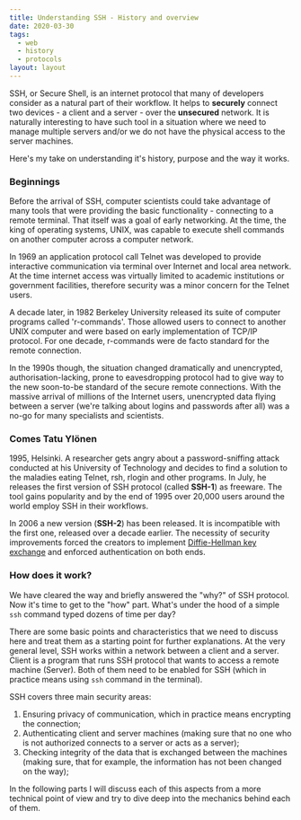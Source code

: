 ```yaml
---
title: Understanding SSH - History and overview
date: 2020-03-30
tags:
  - web
  - history
  - protocols
layout: layout
---
```


SSH, or Secure Shell, is an internet protocol that many of developers consider
as a natural part of their workflow. It helps to **securely** connect two
devices - a client and a server - over the **unsecured** network. It is
naturally interesting to have such tool in a situation where we need to manage
multiple servers and/or we do not have the physical access to the server
machines.

Here's my take on understanding it's history, purpose and the way it works.

### Beginnings

Before the arrival of SSH, computer scientists could take advantage of many
tools that were providing the basic functionality - connecting to a remote
terminal. That itself was a goal of early networking. At the time, the king of
operating systems, UNIX, was capable to execute shell commands on another
computer across a computer network.

In 1969 an application protocol call Telnet was developed to provide
interactive communication via terminal over Internet and local area network. At
the time internet access was virtually limited to academic institutions or
government facilities, therefore security was a minor concern for the Telnet
users.

A decade later, in 1982 Berkeley University released its suite of computer
programs called 'r-commands'. Those allowed users to connect to another UNIX
computer and were based on early implementation of TCP/IP protocol. For one
decade, r-commands were de facto standard for the remote connection.

In the 1990s though, the situation changed dramatically and unencrypted,
authorisation-lacking, prone to eavesdropping protocol had to give way to the
new soon-to-be standard of the secure remote connections. With the massive
arrival of millions of the Internet users, unencrypted data flying between a
server (we're talking about logins and passwords after all) was a no-go for
many specialists and scientists.

### Comes Tatu Ylönen

1995, Helsinki. A researcher gets angry about a password-sniffing attack
conducted at his University of Technology and decides to find a solution to the
maladies eating Telnet, rsh, rlogin and other programs. In July, he releases
the first version of SSH protocol (called **SSH-1**) as freeware. The tool
gains popularity and by the end of 1995 over 20,000 users around the world
employ SSH in their workflows.

In 2006 a new version (**SSH-2**) has been released. It is incompatible with
the first one, released over a decade earlier. The necessity of security
improvements forced the creators to implement [Diffie-Hellman key
exchange](https://en.wikipedia.org/wiki/Diffie%E2%80%93Hellman_key_exchange)
and enforced authentication on both ends.

### How does it work?

We have cleared the way and briefly answered the "why?" of SSH protocol. Now
it's time to get to the "how" part. What's under the hood of a simple `ssh`
command typed dozens of time per day?

There are some basic points and characteristics that we need to discuss here and
treat them as a starting point for further explanations. At the very general
level, SSH works within a network between a client and a server. Client is a
program that runs SSH protocol that wants to access a remote machine (Server).
Both of them need to be enabled for SSH (which in practice means using `ssh`
command in the terminal).

SSH covers three main security areas:
1. Ensuring privacy of communication, which in practice means encrypting the
   connection;
2. Authenticating client and server machines (making sure that no one who is
   not authorized connects to a server or acts as a server);
3. Checking integrity of the data that is exchanged between the machines
   (making sure, that for example, the information has not been changed on the
   way);

In the following parts I will discuss each of this aspects from a more
technical point of view and try to dive deep into the mechanics behind each of
them.
